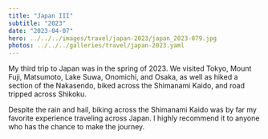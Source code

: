 ```yaml
---
title: "Japan III"
subtitle: "2023"
date: "2023-04-07"
hero: ../../../images/travel/japan-2023/japan_2023-079.jpg
photos: ../../../galleries/travel/japan-2023.yaml
---
```


My third trip to Japan was in the spring of 2023. We visited Tokyo, Mount Fuji, Matsumoto, Lake Suwa, Onomichi, and Osaka, as well as hiked a section of the Nakasendo, biked across the Shimanami Kaido, and road tripped across Shikoku.

Despite the rain and hail, biking across the Shimanami Kaido was by far my favorite experience traveling across Japan. I highly recommend it to anyone who has the chance to make the journey.